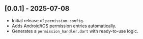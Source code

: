 ## [0.0.1] - 2025-07-08

- Initial release of `permission_config`.
- Adds Android/iOS permission entries automatically.
- Generates a `permission_handler.dart` with ready-to-use logic.
